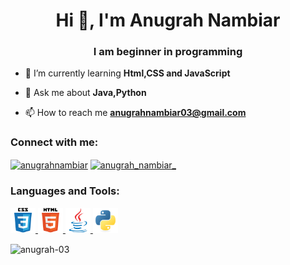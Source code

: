 <h1 align="center">Hi 👋, I'm Anugrah Nambiar</h1>
<h3 align="center">I am beginner in programming</h3>

- 🌱 I’m currently learning **Html,CSS and JavaScript**

- 💬 Ask me about **Java,Python**

- 📫 How to reach me **anugrahnambiar03@gmail.com**

<h3 align="left">Connect with me:</h3>
<p align="left">
<a href="https://kaggle.com/anugrahnambiar" target="blank"><img align="center" src="https://raw.githubusercontent.com/rahuldkjain/github-profile-readme-generator/master/src/images/icons/Social/kaggle.svg" alt="anugrahnambiar" height="30" width="40" /></a>
<a href="https://instagram.com/anugrah_nambiar_" target="blank"><img align="center" src="https://raw.githubusercontent.com/rahuldkjain/github-profile-readme-generator/master/src/images/icons/Social/instagram.svg" alt="anugrah_nambiar_" height="30" width="40" /></a>
</p>

<h3 align="left">Languages and Tools:</h3>
<p align="left"> <a href="https://www.w3schools.com/css/" target="_blank" rel="noreferrer"> <img src="https://raw.githubusercontent.com/devicons/devicon/master/icons/css3/css3-original-wordmark.svg" alt="css3" width="40" height="40"/> </a> <a href="https://www.w3.org/html/" target="_blank" rel="noreferrer"> <img src="https://raw.githubusercontent.com/devicons/devicon/master/icons/html5/html5-original-wordmark.svg" alt="html5" width="40" height="40"/> </a> <a href="https://www.java.com" target="_blank" rel="noreferrer"> <img src="https://raw.githubusercontent.com/devicons/devicon/master/icons/java/java-original.svg" alt="java" width="40" height="40"/> </a> <a href="https://www.python.org" target="_blank" rel="noreferrer"> <img src="https://raw.githubusercontent.com/devicons/devicon/master/icons/python/python-original.svg" alt="python" width="40" height="40"/> </a> </p>

<p><img align="center" src="https://github-readme-stats.vercel.app/api/top-langs?username=anugrah-03&show_icons=true&locale=en&layout=compact" alt="anugrah-03" /></p>

